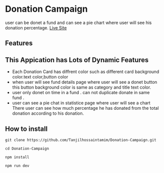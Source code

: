# Donation Campaign
user can be donet a fund and can see a pie chart where user will see his donation percentage.
<a href="https://donation-campaign-th.netlify.app/" >Live Site</a>
## Features
## This Appication has Lots of Dynamic Features
- Each Donation Card has diffrent color such as different card background color.text color,button color
- when user will see fund details page where user will see a donet button this button background color is same as category and title text color.
- user only donet on time in a fund . can not duplicate donate in same fund .
- user can see a pie chat in statistice page where user will see a chart There user can see how much percentage he has donated from the total donation according to his donation.

## How to install

 ```
git clone https://github.com/Tanjilhossaintamim/Donation-Campaign.git
```
```
cd Donation-Campaign
```
```
npm install
```
```
npm run dev
```
